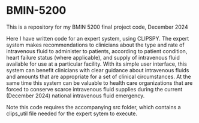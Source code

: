 # BMIN-5200
This is a repository for my BMIN 5200 final project code, December 2024

Here I have written code for an expert system, using CLIPSPY. The expert system makes recommendations to clinicians about the type and rate of intravenous fluid to administer to patients, according to patient condition, heart failure status (where applicable), and supply of intravenous fluid available for use at a particular facility. With its simple user interface, this system can benefit clinicians with clear guidance about intravenous fluids and amounts that are appropriate for a set of clinical circumstances. At the same time this system can be valuable to health care organizations that are forced to conserve scarce intravenous fluid supplies during the current (December 2024) national intravenous fluid emergency.

Note this code requires the accompanying src folder, which contains a clips_util file needed for the expert sytem to execute.
